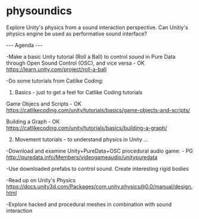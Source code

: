 # physoundics
Explore Unity's physics from a sound interaction perspective. Can Unitiy's physics engine be used as performative sound interface?

--- Agenda ---

-Make a basic Unity tutorial (Roll a Ball) to control sound in Pure Data through Open Sound Control (OSC), and vice versa - OK
https://learn.unity.com/project/roll-a-ball

-Do some tutorials from Catlike Coding:

1. Basics - just to get a feel for Catlike Coding tutorials
  
  Game Objecs and Scripts - OK
  https://catlikecoding.com/unity/tutorials/basics/game-objects-and-scripts/
  
  Building a Graph        - OK  
  https://catlikecoding.com/unity/tutorials/basics/building-a-graph/
  
2. Movement tutorials - to understand physics in Unity
   ... 
  
 -Download and examine Unity+PureData+OSC procedural audio game: - PG
 http://puredata.info/Members/videogameaudio/unitypuredata
 
 -Use downloaded prefabs to control sound. Create interesting rigid bodies
 
 -Read up on Unity's Physics
 https://docs.unity3d.com/Packages/com.unity.physics@0.0/manual/design.html
 
 -Explore hacked and procedural meshes in combination with sound interaction
 
 

